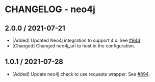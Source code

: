 # CHANGELOG - neo4j


## 2.0.0 / 2021-07-21
* [Added] Updated Neo4j integration to support 4.x. See [#944](https://github.com/DataDog/integrations-extras/pull/944)
* [Changed] Changed neo4j_url to host in the configuration.

## 1.0.1 / 2021-07-28

* [Added] Update neo4j check to use requests wrapper. See [#894](https://github.com/DataDog/integrations-extras/pull/894).
